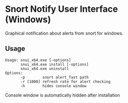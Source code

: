 # Snort Notify User Interface (Windows)

Graphical notification about alerts from snort for windows.

## Usage

```
Usage: snui_x64.exe [-options]
       snui_x64.exe install [-options]
       snui_x64.exe uninstall
Options:
       -p        snort alert_fast path
       -r [1000] refresh rate for alert checking
       -h        hides console window
```
Console window is automatically hidden after installation
